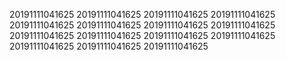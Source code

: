 20191111041625
20191111041625
20191111041625
20191111041625
20191111041625
20191111041625
20191111041625
20191111041625
20191111041625
20191111041625
20191111041625
20191111041625
20191111041625
20191111041625
20191111041625
